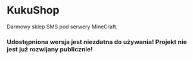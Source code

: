 # KukuShop
Darmowy sklep SMS pod serwery MineCraft.

### Udostępniona wersja jest niezdatna do używania! Projekt nie jest już rozwijany publicznie!
